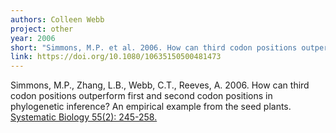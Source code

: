 ```yaml
---
authors: Colleen Webb
project: other
year: 2006
short: "Simmons, M.P. et al. 2006. How can third codon positions outperform first and second codon positions in phylogenetic inference? An empirical example from the seed plants. Systematic Biology 55(2): 245-258."
link: https://doi.org/10.1080/10635150500481473
---
```


Simmons, M.P., Zhang, L.B., Webb, C.T., Reeves, A. 2006. How can third codon positions outperform first and second codon positions in phylogenetic inference? An empirical example from the seed plants. [Systematic Biology 55(2): 245-258.](https://doi.org/10.1080/10635150500481473)
